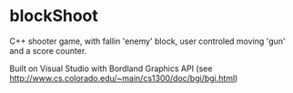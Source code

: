 # blockShoot

C++ shooter game, with fallin 'enemy' block, user controled moving 'gun' and a score counter.

Built on Visual Studio with Bordland Graphics API (see http://www.cs.colorado.edu/~main/cs1300/doc/bgi/bgi.html)

